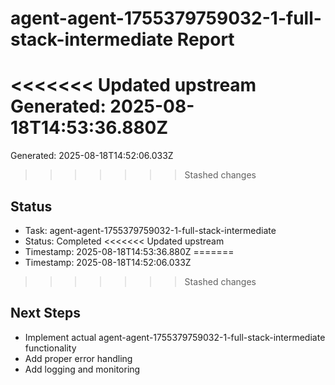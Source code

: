 # agent-agent-1755379759032-1-full-stack-intermediate Report

<<<<<<< Updated upstream
Generated: 2025-08-18T14:53:36.880Z
=======
Generated: 2025-08-18T14:52:06.033Z
>>>>>>> Stashed changes

## Status
- Task: agent-agent-1755379759032-1-full-stack-intermediate
- Status: Completed
<<<<<<< Updated upstream
- Timestamp: 2025-08-18T14:53:36.880Z
=======
- Timestamp: 2025-08-18T14:52:06.033Z
>>>>>>> Stashed changes

## Next Steps
- Implement actual agent-agent-1755379759032-1-full-stack-intermediate functionality
- Add proper error handling
- Add logging and monitoring
